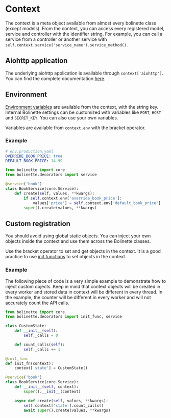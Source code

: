 # Context

The context is a meta object available from almost every bolinette class (except models).
From the context, you can access every registered model, service and controller with the identifier string.
For example, you can call a service from a controller or another service with `self.context.service('service_name').service_method()`.

## Aiohttp application

The underlying aiohttp application is available through `context['aiohttp']`.
You can find the complete documentation [here](https://docs.aiohttp.org/en/stable/web.html).

## Environment

[Environment variables](./environment.md#environment-variables) are available from the context, with the string key.
Internal Bolinette settings can be customized with variables like `PORT`, `HOST` and `SECRET_KEY`.
You can also use your own variables.

Variables are available from `context.env` with the bracket operator.

### Example

```yaml
# env.production.yaml
OVERRIDE_BOOK_PRICE: true
DEFAULT_BOOK_PRICE: 14.99
```

```python
from bolinette import core
from bolinette.decorators import service

@service('book')
class BookService(core.Service):
    def create(self, values, **kwargs):
        if self.context.env['override_book_price']:
            values['price'] = self.context.env['default_book_price']
        super().create(values, **kwargs)
```

## Custom registration

You should avoid using global static objects.
You can inject your own objects inside the context and use them across the Bolinette classes.

Use the bracket operator to set and get objects in the context.
It is a good practice to use [init functions](./init.md) to set objects in the context.

### Example

The following piece of code is a very simple example to demonstrate how to inject custom objects.
Keep in mind that context objects will be created in every worker and stored data in context will be different in every thread.
In the example, the counter will be different in every worker and will not accurately count the API calls.

```python
from bolinette import core
from bolinette.decorators import init_func, service

class CustomState:
    def __init__(self):
        self._calls = 0

    def count_calls(self):
        self._calls += 1

@init_func
def init_fn(context):
    context['state'] = CustomState()

@service('book')
class BookService(core.Service):
    def __init__(self, context):
        super().__init__(context)

    async def create(self, values, **kwargs):
        self.context['state'].count_calls()
        await super().create(values, **kwargs)
```

